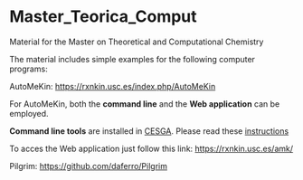 # Master_Teorica_Comput
Material for the Master on Theoretical and Computational Chemistry

The material includes simple examples for the following computer programs: 

AutoMeKin: https://rxnkin.usc.es/index.php/AutoMeKin

For AutoMeKin, both the **command line** and the **Web application** can be employed.

**Command line tools** are installed in [CESGA](https://www.cesga.es/). Please read these [instructions](https://github.com/emartineznunez/MTC/raw/main/Access%20to%20the%20Galician%20Supercomputer%20Center.pdf) 

To acces the Web application just follow this link: https://rxnkin.usc.es/amk/

Pilgrim: https://github.com/daferro/Pilgrim
